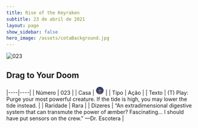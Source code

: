 ```yaml
---
title: Rise of the Keyraken
subtitle: 23 de abril de 2021
layout: page
show_sidebar: false
hero_image: /assets/cotaBackground.jpg
---
```


![023](https://cards-keyforge.s3.eu-north-1.amazonaws.com/media/en/rotk/023.png)

## Drag to Your Doom

|----|----|
| Número | 023 |
| Casa | ![Keyraken](https://raw.githubusercontent.com/cardsofkeyforge/cardsofkeyforge.github.io/master/rotk/keyraken.png "Keyraken") |
| Tipo | Ação |
| Texto | (T) Play: Purge your most powerful  creature. If the tide is high, you may  lower the tide instead. |
| Raridade | Rara |
| Dizeres | “An extradimensional digestive system that can  transmute the power of æmber? Fascinating… I should  have put sensors on the crew.” —Dr. Escotera |
